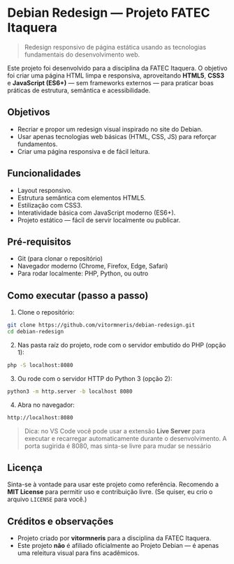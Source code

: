 # Debian Redesign — Projeto FATEC Itaquera

> Redesign responsivo de página estática usando as tecnologias fundamentais do desenvolvimento web.

Este projeto foi desenvolvido para a disciplina da FATEC Itaquera. O objetivo foi criar uma página HTML limpa e responsiva, aproveitando **HTML5**, **CSS3** e **JavaScript (ES6+)** — sem frameworks externos — para praticar boas práticas de estrutura, semântica e acessibilidade.

## Objetivos

* Recriar e propor um redesign visual inspirado no site do Debian.
* Usar apenas tecnologias web básicas (HTML, CSS, JS) para reforçar fundamentos.
* Criar uma página responsiva e de fácil leitura.

## Funcionalidades

* Layout responsivo.
* Estrutura semântica com elementos HTML5.
* Estilização com CSS3.
* Interatividade básica com JavaScript moderno (ES6+).
* Projeto estático — fácil de servir localmente ou publicar.

## Pré-requisitos

* Git (para clonar o repositório)
* Navegador moderno (Chrome, Firefox, Edge, Safari)
* Para rodar localmente: PHP, Python, ou outro

## Como executar (passo a passo)

1. Clone o repositório:

```bash
git clone https://github.com/vitormneris/debian-redesign.git
cd debian-redesign
```

2. Nas pasta raíz do projeto, rode com o servidor embutido do PHP (opção 1):

```bash
php -S localhost:8080
```

3. Ou rode com o servidor HTTP do Python 3 (opção 2):

```bash
python3 -m http.server -b localhost 8080
```

4. Abra no navegador:

```bash
http://localhost:8080
```

> Dica: no VS Code você pode usar a extensão **Live Server** para executar e recarregar automaticamente durante o desenvolvimento.
> A porta sugirida é 8080, mas sinta-se livre para mudar se nessário

## Licença

Sinta-se à vontade para usar este projeto como referência. Recomendo a **MIT License** para permitir uso e contribuição livre. (Se quiser, eu crio o arquivo `LICENSE` para você.)

## Créditos e observações

* Projeto criado por **vitormneris** para a disciplina da FATEC Itaquera.
* Este projeto **não** é afiliado oficialmente ao Projeto Debian — é apenas uma releitura visual para fins acadêmicos.

